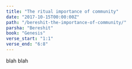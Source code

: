 ```yaml
---
title: "The ritual importance of community"
date: "2017-10-15T00:00:00Z"
path: "/bereshit-the-importance-of-community/"
parsha: "Bereshit"
book: "Genesis"
verse_start: "1:1"
verse_end: "6:8"
---
```

blah blah
